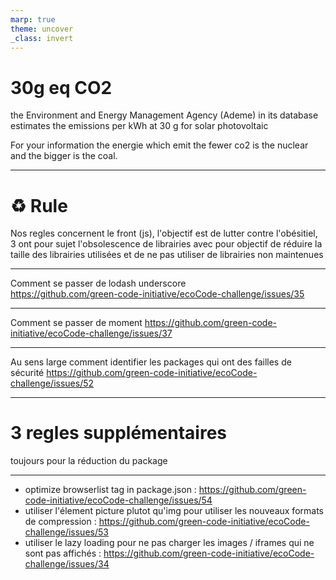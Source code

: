 ```yaml
---
marp: true
theme: uncover
_class: invert
---
```


# 30g eq CO2

the Environment and Energy Management Agency (Ademe) in its database estimates the emissions per kWh at 30 g for solar photovoltaic

For your information the energie which emit the fewer co2 is the nuclear and the bigger is the coal.

---
<!-- theme: uncover -->
<!-- _class: invert -->
# :recycle: Rule

Nos regles concernent le front (js), l'objectif est de lutter contre l'obésitiel, 3 ont pour sujet l'obsolescence de librairies avec pour objectif de réduire la taille des librairies utilisées et de ne pas utiliser de librairies non maintenues

---

<!-- theme: uncover -->
<!-- _class: invert -->
Comment se passer de lodash underscore  
https://github.com/green-code-initiative/ecoCode-challenge/issues/35

---
<!-- theme: uncover -->
<!-- _class: invert -->
Comment se passer de moment
https://github.com/green-code-initiative/ecoCode-challenge/issues/37

---

<!-- theme: uncover -->
<!-- _class: invert -->
Au sens large comment identifier les packages qui ont des failles de sécurité 
https://github.com/green-code-initiative/ecoCode-challenge/issues/52

---
<!-- theme: uncover -->
<!-- _class: invert -->

# 3 regles supplémentaires
toujours pour la réduction du package 

---
<!-- theme: uncover -->
<!-- _class: invert -->

- optimize browserlist tag in package.json : https://github.com/green-code-initiative/ecoCode-challenge/issues/54
- utiliser l'élement picture plutot qu'img pour utiliser les nouveaux formats de compression :
  https://github.com/green-code-initiative/ecoCode-challenge/issues/53
- utiliser le lazy loading pour ne pas charger les images / iframes qui ne sont pas affichés : https://github.com/green-code-initiative/ecoCode-challenge/issues/34
